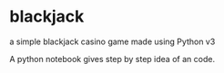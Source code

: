 # blackjack
a simple blackjack casino game made using Python v3

A python notebook gives step by step idea of an code.

